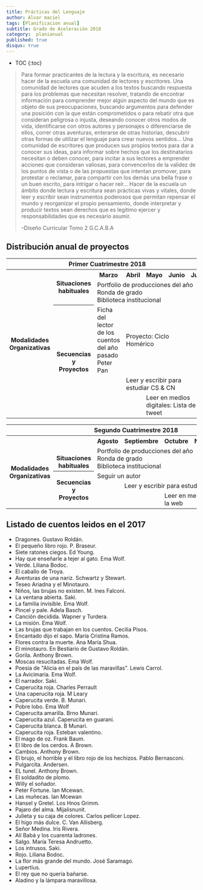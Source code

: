 ```yaml
---
title: Prácticas del Lenguaje
author: Alvar maciel
tags: [Planificacion anual]
subtitle: Grado de Aceleración 2018
category:  planianual
published: true
disqus: true
---
```


* TOC
{:toc}




> Para formar practicantes de la lectura y la escritura, es necesario hacer de la escuela una comunidad de lectores y escritores. Una comunidad de lectores que acuden a los textos buscando respuesta para los problemas que necesitan resolver, tratando de encontrar información para comprender mejor algún aspecto del mundo que es objeto de sus preocupaciones, buscando argumentos para defender una posición con la que están comprometidos o para rebatir otra que consideran peligrosa o injusta, deseando conocer otros modos de vida, identificarse con otros autores y personajes o diferenciarse de ellos, correr otras aventuras, enterarse de otras historias, descubrir otras formas de utilizar el lenguaje para crear nuevos sentidos&#x2026;
> Una comunidad de escritores que producen sus propios textos para dar a conocer sus ideas, para informar sobre hechos que los destinatarios necesitan o deben conocer, para incitar a sus lectores a emprender acciones que consideran valiosas, para convencerlos de la validez de los puntos de vista o de las propuestas que intentan promover, para protestar o reclamar, para compartir con los demás una bella frase o un buen escrito, para intrigar o hacer reír&#x2026;
> Hacer de la escuela un ámbito donde lectura y escritura sean prácticas vivas y vitales, donde leer y escribir sean instrumentos poderosos que permitan repensar el mundo y reorganizar el propio pensamiento, donde interpretar y producir textos sean derechos que es legítimo ejercer y responsabilidades que es necesario asumir.
>
> &#x2013;Diseño Curricular Tomo 2 G.C.A.B.A


## Distribución anual de proyectos

<table>
<tr>
<th colspan="7" align="center"> Primer Cuatrimestre 2018</th>
</tr>

<tr>
  <th rowspan="7" > Modalidades Organizativas</th>
  <th rowspan="4" valign="center">Situaciones habituales</th>
  <th>Marzo</th>
  <th>Abril</th>
  <th>Mayo</th>
  <th>Junio</th>
  <th>Julio</th>
</tr>

<tr>
<td rowspan="3" colspan="5">Portfolio de producciones del año <br/> Ronda de grado<br/> Biblioteca institucional</td>
</tr>

<tr>
</tr>

<tr>
</tr>

<tr>
  <th rowspan="3">Secuencias y Proyectos</th>
  <td colspan="1">Ficha del lector de los cuentos del año pasado<br/>Peter Pan</td>
  <td colspan="3">Proyecto: Ciclo Homérico</td>
  <td></td>
</tr>

<tr>
  <td colspan="1"></td>
  <td colspan="5">Leer y escribir para estudiar CS & CN</td>
</tr>

<tr>
  <td colspan="2"></td>
  <td colspan="3">Leer en medios digitales: Lista de tweet</td>
</tr>
</table>

<table>
<tr>
<th colspan="7" align="center"> Segundo Cuatrimestre 2018</th>
</tr>
<tr>
  <th rowspan="7"> Modalidades Organizativas</th>
  <th rowspan="4" valign="bottom">Situaciones habituales</th>
  <th>Agosto</th>
  <th>Septiembre</th>
  <th>Octubre</th>
  <th>Noviembre</th>
  <th>Diciembre</th>
</tr>
<tr>

<td rowspan="3" colspan="5">Portfolio de producciones del año <br/>Ronda de grado <br/> Biblioteca institucional</td>

</tr>
<tr>
</tr>
<tr>
</tr>
<tr>
  <th rowspan="3"> Secuencias y Proyectos</th>
  <td colspan="3">Seguir un autor</td>
    <td></td>
  <td></td>
</tr>

<tr>
  <td border="0"></td>
  <td colspan="4">Leer y escribir para estudiar CS & CN</td>
</tr>

<tr>
  <td colspan="2"></td>
  <td colspan="3">Leer en medios digitales: Leer en la web</td>
</tr>
</table>

## Listado de cuentos leidos en el 2017

- Dragones. Gustavo Roldán.
- El pequeño libro rojo. P. Braseur.
- Siete ratones ciegos. Ed Young.
- Hay que enseñarle a tejer al gato. Ema Wolf.
- Verde. Liliana Bodoc.
- El caballo de Troya.
- Aventuras de una nariz. Schwartz y Stewart.
- Teseo Ariadna y el Minotauro.
- Niños, las brujas no existen. M. Ines Falconi.
- La ventana abierta. Saki.
- La familia invisible. Ema Wolf.
- Pincel y pale. Adela Basch.
- Canción decidida. Wapner y Turdera.
- La misión. Ema Wolf.
- Las brujas que trabajan en los cuentos. Cecilia Pisos.
- Encantado dijo el sapo. María Cristina Ramos.
- Flores contra la muerte. Ana María Shua.
- El minotauro. En Bestiario de Gustavo Roldán.
- Gorila. Anthony Brown.
- Moscas resucitadas. Ema Wolf.
- Poesía de "Alicia en el país de las maravillas". Lewis Carrol.
- La Avicimaria. Ema Wolf.
- El narrador. Saki.
- Caperucita roja. Charles Perrault
- Una caperucita roja. M Leary
- Caperucita verde. B. Munari.
- Pobre lobo. Ema Wolf
- Caperucita amarilla. Brno Munari.
- Caperucita azul. Caperucita en guaraní.
- Caperucita blanca. B Munari.
- Caperucita roja. Esteban valentino.
- El mago de oz. Frank Baum.
- El libro de los cerdos. A Brown.
- Cambios. Anthony Brown.
- El brujo, el horrible y el libro rojo de los hechizos. Pablo Bernasconi.
- Pulgarcita. Andersen.
- EL tunel. Anthony Brown.
- El soldadito de plomo.
- Willy el soñador.
- Peter Fortune. Ian Mcewan.
- Las muñecas. Ian Mcewan
- Hansel y Gretel. Los Hnos Grimm.
- Pajaro del alma. Mijalisnunit.
- Julieta y su caja de colores. Carlos pellicer Lopez.
- El higo más dulce. C. Van Allisberg.
- Señor Medina. Iris Rivera.
- Alí Babá y los cuarenta ladrones.
- Salgo. María Teresa Andruetto.
- Los intrusos. Saki.
- Rojo. Liliana Bodoc.
- La flor más grande del mundo. José Saramago.
- Lupertius.
- El rey que no quería bañarse.
- Aladino y la lámpara maravillosa.
